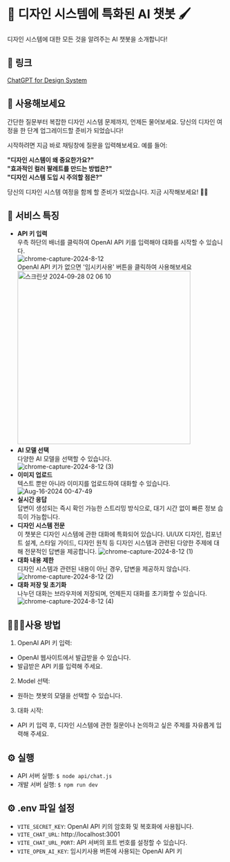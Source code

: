 # 🎨 디자인 시스템에 특화된 AI 챗봇 🖌
디자인 시스템에 대한 모든 것을 알려주는 AI 챗봇을 소개합니다!

## 🔗 링크
[ChatGPT for Design System](https://chat-gpt-for-design-system-plugin.vercel.app/)

## 🚀 사용해보세요
간단한 질문부터 복잡한 디자인 시스템 문제까지, 언제든 물어보세요. 당신의 디자인 여정을 한 단계 업그레이드할 준비가 되었습니다! 

시작하려면 지금 바로 채팅창에 질문을 입력해보세요. 예를 들어: 

**"디자인 시스템이 왜 중요한가요?"**  
**"효과적인 컬러 팔레트를 만드는 방법은?"**  
**"디자인 시스템 도입 시 주의할 점은?"**

당신의 디자인 시스템 여정을 함께 할 준비가 되었습니다. 지금 시작해보세요! 🎨✨


## 🌟 서비스 특징
- **API 키 입력**  
  우측 하단의 배너를 클릭하여 OpenAI API 키를 입력해야 대화를 시작할 수 있습니다.    
    ![chrome-capture-2024-8-12](https://github.com/user-attachments/assets/5a4302e2-bbfe-4260-943c-c65777cf83e2)    
  OpenAI API 키가 없으면 '임시키사용' 버튼을 클릭하여 사용해보세요  
    <img width="400" alt="스크린샷 2024-09-28 02 06 10" src="https://github.com/user-attachments/assets/02574699-d014-426c-9e3d-5a336e185b84">
- **AI 모델 선택**  
  다양한 AI 모델을 선택할 수 있습니다.    
    ![chrome-capture-2024-8-12 (3)](https://github.com/user-attachments/assets/2d5c81e6-ba0b-4471-a5df-3a2f029c406d)
- **이미지 업로드**  
  텍스트 뿐만 아니라 이미지를 업로드하여 대화할 수 있습니다.
  ![Aug-16-2024 00-47-49](https://github.com/user-attachments/assets/83d346f3-c4e0-4199-b8de-6ebed338e1f9)
- **실시간 응답**  
  답변이 생성되는 즉시 확인 가능한 스트리밍 방식으로, 대기 시간 없이 빠른 정보 습득이 가능합니다.
- **디자인 시스템 전문**  
  이 챗봇은 디자인 시스템에 관한 대화에 특화되어 있습니다. UI/UX 디자인, 컴포넌트 설계, 스타일 가이드, 디자인 원칙 등 디자인 시스템과 관련된 다양한 주제에 대해 전문적인 답변을 제공합니다.
  ![chrome-capture-2024-8-12 (1)](https://github.com/user-attachments/assets/b42a4bd4-8af6-422c-82b3-9f69e6be2f8f)
- **대화 내용 제한**  
   디자인 시스템과 관련된 내용이 아닌 경우, 답변을 제공하지 않습니다.    
  ![chrome-capture-2024-8-12 (2)](https://github.com/user-attachments/assets/672d89e2-c0fb-4caf-9ea2-04fd1fdef16b)
- **대화 저장 및 초기화**  
   나누던 대화는 브라우저에 저장되며, 언제든지 대화를 초기화할 수 있습니다.    
  ![chrome-capture-2024-8-12 (4)](https://github.com/user-attachments/assets/90349205-be3d-48c9-b331-d2445fb39512)

## 👩🏻‍💻사용 방법
1. OpenAI API 키 입력:
- OpenAI 웹사이트에서 발급받을 수 있습니다.
- 발급받은 API 키를 입력해 주세요.
2. Model 선택:
- 원하는 챗봇의 모델을 선택할 수 있습니다.
3. 대화 시작:
- API 키 입력 후, 디자인 시스템에 관한 질문이나 논의하고 싶은 주제를 자유롭게 입력해 주세요.

## ⚙️ 실행
- API 서버 실행: `$ node api/chat.js`
- 개발 서버 실행: `$ npm run dev`

## ⚙️ .env 파일 설정
- `VITE_SECRET_KEY`: OpenAI API 키의 암호화 및 복호화에 사용됩니다.
- `VITE_CHAT_URL`: http://localhost:3001
- `VITE_CHAT_URL_PORT`: API 서버의 포트 번호를 설정할 수 있습니다.
- `VITE_OPEN_AI_KEY`: 임시키사용 버튼에 사용되는 OpenAI API 키
